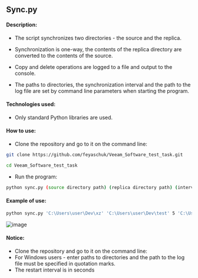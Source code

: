 ## Sync.py

#### Description:
* The script synchronizes two directories - the source and the replica. 
* Synchronization is one-way, the contents of the replica directory are converted to the contents of the source.
* Copy and delete operations are logged to a file and output to the console.

* The paths to directories, the synchronization interval and the path to the log file are set by command line parameters when starting the program.

#### Technologies used:
* Only standard Python libraries are used.
  
#### How to use:

* Clone the repository and go to it on the command line:
```bash
git clone https://github.com/feyaschuk/Veeam_Software_test_task.git
```
```bash
cd Veeam_Software_test_task
```

* Run the program:
```bash
python sync.py (source directory path) (replica directory path) (interval) (path to the log file)
```
#### Example of use:
```bash
python sync.py 'C:\Users\user\Dev\xz' 'C:\Users\user\Dev\test' 5 'C:\Users\user\Dev\sprint13\Log.log'
```
![image](https://user-images.githubusercontent.com/81573309/136705370-586a5a92-2666-4b79-8f91-88b665fc6511.png)

#### Notice:
* Clone the repository and go to it on the command line:
* For Windows users - enter paths to directories and the path to the log file must be specified in quotation marks.
* The restart interval is in seconds





